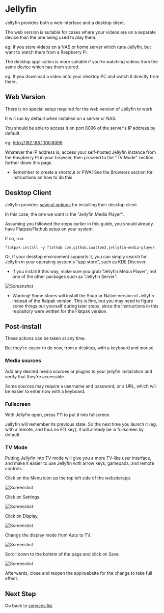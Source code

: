 # Jellyfin

Jellyfin provides both a web interface and a desktop client.

The web version is suitable for cases where your videos are on a separate device than the one being used to play them.

eg. If you store videos on a NAS or home server which runs Jellyfin, but want to watch them from a Raspberry Pi.

The desktop application is more suitable if you're watching videos from the same device which has them stored.

eg. If you download a video onto your desktop PC and watch it directly from there.

## Web Version

There is no special setup required for the web version of Jellyfin to work.

It will run by default when installed on a server or NAS.

You should be able to access it on port 8096 of the server's IP address by default.

eg. http://192.168.1.100:8096

Whatever the IP address is, access your self-hosted Jellyfin instance from the Raspberry Pi in your browser, then proceed to the "TV Mode" section further down this page.

* Remember to create a shortcut or PWA! See the Browsers section for instructions on how to do this

## Desktop Client

Jellyfin provides [several options](https://jellyfin.org/downloads/clients/) for installing their desktop client.

In this case, the one we want is the "Jellyfin Media Player".

Assuming you followed the steps earlier in this guide, you should already have Flatpak/Flathub setup on your system.

If so, run:

`flatpak install -y flathub com.github.iwalton3.jellyfin-media-player`

Or, if your desktop environment supports it, you can simply search for Jellyfin in your operating system's "app store", such as KDE Discover.

* If you install it this way, make sure you grab "Jellyfin Media Player", not one of the other packages such as "Jellyfin Server".

![Screenshot](screenshots/JellyfinDiscover.png)

* Warning! Some stores will install the Snap or Native version of Jellyfin instead of the flatpak version. This is fine, but you may need to figure some things out yourself during later steps, since the instructions in this repository were written for the Flatpak version.

## Post-install

These actions can be taken at any time.

But they're easier to do now, from a desktop, with a keyboard and mouse.

### Media sources

Add any desired media sources or plugins to your jellyfin installation and verify that they're accessible.

Some sources may require a username and password, or a URL, which will be easier to enter now with a keyboard.

### Fullscreen

With Jellyfin open, press F11 to put it into fullscreen.

Jellyfin will remember its previous state. So the next time you launch it (eg. with a remote, and thus no F11 key), it will already be in fullscreen by default.

### TV Mode

Putting Jellyfin into TV mode will give you a more TV-like user interface, and make it easier to use Jellyfin with arrow keys, gamepads, and remote controls.

Click on the Menu icon up the top left side of the website/app.

![Screenshot](screenshots/JellyfinSettings01.png)

Click on Settings.

![Screenshot](screenshots/JellyfinSettings02.png)

Click on Display.

![Screenshot](screenshots/JellyfinSettings03.png)

Change the display mode from Auto to TV.

![Screenshot](screenshots/JellyfinSettings04.png)

Scroll down to the bottom of the page and click on Save.

![Screenshot](screenshots/JellyfinSettings05.png)

Afterwards, close and reopen the app/website for the change to take full effect.

## Next Step

Go back to [services list](README.md)